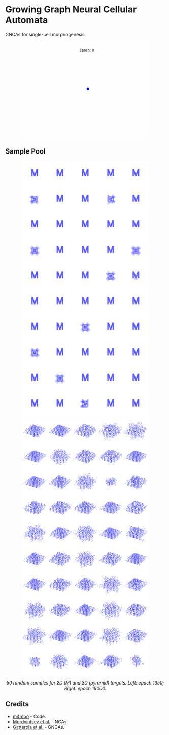 # Growing Graph Neural Cellular Automata
GNCAs for single-cell morphogenesis.

<div align="center">
  <img src="notebooks/life.gif" width="400"/>
</div>

## Sample Pool
<div align="center">
  <div align="center">
    <img src="res/pool_13500.png" width="400"/>
    <img src="res/pool_19000.png" width="400"/>
  </div>
  <p><em>50 random samples for 2D (M) and 3D (pyramid) targets. Left: epoch 1350; Right: epoch 19000.</em></p>
</div>
    
## Credits

- [m4mbo](https://github.com/m4mbo) - Code.
- [Mordvintsev et al.](10.23915/distill.00023) - NCAs.
- [Gattarola et al.](https://proceedings.neurips.cc/paper/2021/hash/af87f7cdcda223c41c3f3ef05a3aaeea-Abstract.html) - GNCAs.

